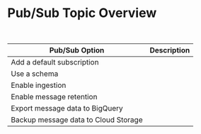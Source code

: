 # Pub/Sub Topic Overview

<br>

| Pub/Sub Option | Description |
| --- | --- |
| Add a default subscription | |
| Use a schema | |
| Enable ingestion | |
| Enable message retention | |
| Export message data to BigQuery | |
| Backup message data to Cloud Storage | |